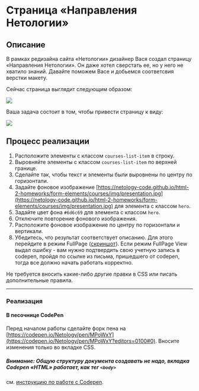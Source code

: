 # Страница «Направления Нетологии»

## Описание

В рамках редизайна сайта «Нетологии» дизайнер Вася создал страницу «Направления Нетологии». Он даже хотел сверстать ее, но у него не хватило знаний. Давайте поможем Васе и добьемся соответсвия верстки макету.

Сейчас страница выглядит следующим образом:

![](https://netology-code.github.io/html-2-homeworks/sources/3-2/courses-before.jpg)

Ваша задача состоит в том, чтобы привести страницу к виду:

![](https://netology-code.github.io/html-2-homeworks/sources/3-2/courses-after.jpg)

## Процесс реализации

1. Расположите элементы с классом `courses-list-item` в строку.
2. Выровняйте элементы с классом `courses-list-item` по верхней границе.
3. Сделайте так, чтобы текст и элементы были выровнены по центру по горизонтали.
4. Задайте фоновое изображение [https://netology-code.github.io/html-2-homeworks/form-elements/courses/img/presentation.jpg](https://netology-code.github.io/html-2-homeworks/form-elements/courses/img/presentation.jpg) для элемента с классом `hero`.
5. Задайте цвет фона `#6d6c69` для элемента с классом `hero`.
6. Отключите повторение фонового изображения.
7. Расположите фоновое изображение по центру по горизонтали и вертикали.
8. Убедитесь, что результат соответствует описанию. Для этого перейдите в режим FullPage ([скриншот](/sources/screen.md)). Если режим FullPage View выдал ошибку - вам нужно подтвердить свою учетную запись в codepen, пройдя по ссылке из письма, пришедшего от codepen, тогда все должно начать работать корректно.

Не требуется вносить какие-либо другие правки в CSS или писать дополнительные правила.

---

### Реализация

#### В песочнице CodePen

Перед началом работы сделайте форк пена на [https://codepen.io/Netology/pen/MPoWxY](https://codepen.io/Netology/pen/MPoWxY?editors=0100#0). Вносите изменения только во вкладке CSS.

##### Внимание: Общую структуру документа создавать не надо, вкладка Codepen «HTML» работает, как тег `<body>`
см. [инструкцию по работе с Codepen](https://github.com/netology-code/guides/tree/master/codepen).
